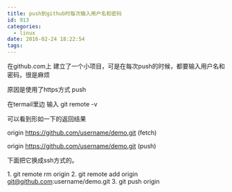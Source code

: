 ```yaml
---
title: push到github时每次输入用户名和密码
id: 913
categories:
  - linux
date: 2016-02-24 18:22:54
tags:
---
```


在github.com上 建立了一个小项目，可是在每次push的时候，都要输入用户名和密码，很是麻烦

原因是使用了https方式 push

在termail里边 输入  git remote -v 

可以看到形如一下的返回结果

origin https://github.com/username/demo.git (fetch)

origin https://github.com/username/demo.git (push)

下面把它换成ssh方式的。

1\. git remote rm origin
2\. git remote add origin git@github.com:username/demo.git
3\. git push origin 